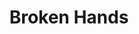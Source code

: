 ---
title: Broken Hands
artist: Fraser A Gorman
image: "/uploads/broken-hands.jpg"
catalogue-number:
format: Digital
---